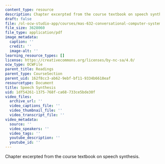 ```yaml
---
content_type: resource
description: Chapter excerpted from the course textbook on speech synthesis.
draft: false
file: /ol-ocw-studio-app/courses/mas-632-conversational-computer-systems-fall-2008/1df542611375768fca68733ce5bde30f_schmandt_ch5.pdf
file_size: 3628060
file_type: application/pdf
image_metadata:
  caption: ''
  credit: ''
  image-alt: ''
learning_resource_types: []
license: https://creativecommons.org/licenses/by-nc-sa/4.0/
ocw_type: OCWFile
parent_title: Readings
parent_type: CourseSection
parent_uid: 162f8cc3-ab62-9ebf-bf11-9334b6618eaf
resourcetype: Document
title: Speech Synthesis
uid: 1df54261-1375-768f-ca68-733ce5bde30f
video_files:
  archive_url: ''
  video_captions_file: ''
  video_thumbnail_file: ''
  video_transcript_file: ''
video_metadata:
  source: ''
  video_speakers: ''
  video_tags: ''
  youtube_description: ''
  youtube_id: ''
---
```

Chapter excerpted from the course textbook on speech synthesis.